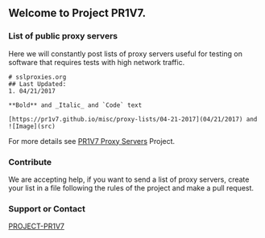 ## Welcome to Project PR1V7.

### List of public proxy servers

Here we will constantly post lists of proxy servers useful for testing on software that requires tests with high network traffic.

```
# sslproxies.org
## Last Updated:
1. 04/21/2017

**Bold** and _Italic_ and `Code` text

[https://pr1v7.github.io/misc/proxy-lists/04-21-2017](04/21/2017) and ![Image](src)
```

For more details see [PR1V7 Proxy Servers](https://github.com/pr1v7/proxy-servers) Project.

### Contribute

We are accepting help, if you want to send a list of proxy servers, create your list in a file following the rules of the project and make a pull request.

### Support or Contact

[PROJECT-PR1V7](https://github.com/pr1v7/)
